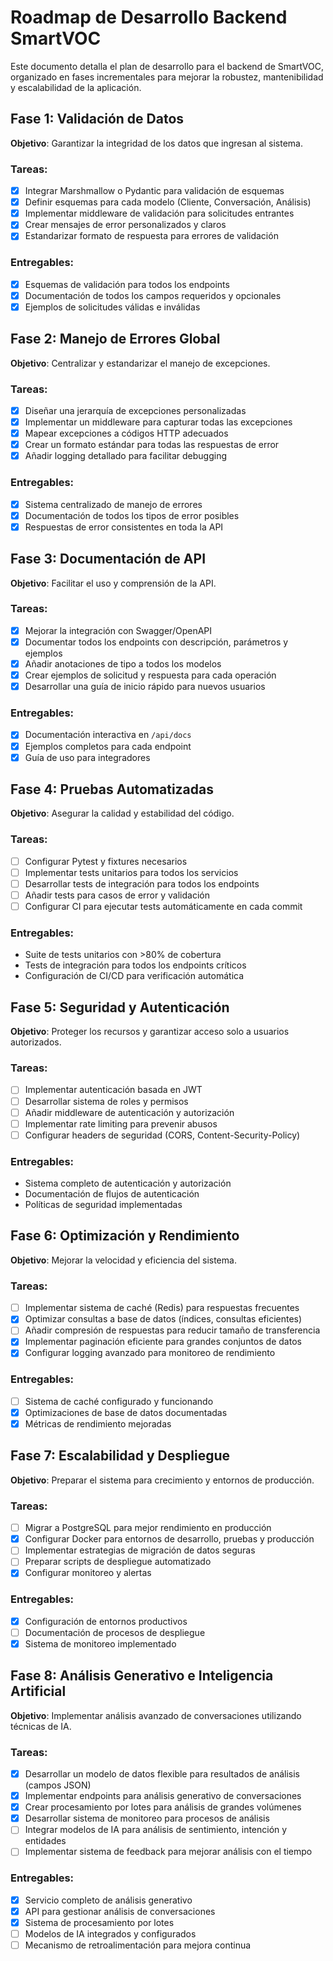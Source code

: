 # Roadmap de Desarrollo Backend SmartVOC

Este documento detalla el plan de desarrollo para el backend de SmartVOC, organizado en fases incrementales para mejorar la robustez, mantenibilidad y escalabilidad de la aplicación.

## Fase 1: Validación de Datos

**Objetivo**: Garantizar la integridad de los datos que ingresan al sistema.

### Tareas:
- [x] Integrar Marshmallow o Pydantic para validación de esquemas
- [x] Definir esquemas para cada modelo (Cliente, Conversación, Análisis)
- [x] Implementar middleware de validación para solicitudes entrantes
- [x] Crear mensajes de error personalizados y claros
- [x] Estandarizar formato de respuesta para errores de validación

### Entregables:
- [x] Esquemas de validación para todos los endpoints
- [x] Documentación de todos los campos requeridos y opcionales
- [x] Ejemplos de solicitudes válidas e inválidas

## Fase 2: Manejo de Errores Global

**Objetivo**: Centralizar y estandarizar el manejo de excepciones.

### Tareas:
- [x] Diseñar una jerarquía de excepciones personalizadas
- [x] Implementar un middleware para capturar todas las excepciones
- [x] Mapear excepciones a códigos HTTP adecuados
- [x] Crear un formato estándar para todas las respuestas de error
- [x] Añadir logging detallado para facilitar debugging

### Entregables:
- [x] Sistema centralizado de manejo de errores
- [x] Documentación de todos los tipos de error posibles
- [x] Respuestas de error consistentes en toda la API

## Fase 3: Documentación de API

**Objetivo**: Facilitar el uso y comprensión de la API.

### Tareas:
- [x] Mejorar la integración con Swagger/OpenAPI
- [x] Documentar todos los endpoints con descripción, parámetros y ejemplos
- [x] Añadir anotaciones de tipo a todos los modelos
- [x] Crear ejemplos de solicitud y respuesta para cada operación
- [x] Desarrollar una guía de inicio rápido para nuevos usuarios

### Entregables:
- [x] Documentación interactiva en `/api/docs`
- [x] Ejemplos completos para cada endpoint
- [x] Guía de uso para integradores

## Fase 4: Pruebas Automatizadas

**Objetivo**: Asegurar la calidad y estabilidad del código.

### Tareas:
- [ ] Configurar Pytest y fixtures necesarios
- [ ] Implementar tests unitarios para todos los servicios
- [ ] Desarrollar tests de integración para todos los endpoints
- [ ] Añadir tests para casos de error y validación
- [ ] Configurar CI para ejecutar tests automáticamente en cada commit

### Entregables:
- Suite de tests unitarios con >80% de cobertura
- Tests de integración para todos los endpoints críticos
- Configuración de CI/CD para verificación automática

## Fase 5: Seguridad y Autenticación

**Objetivo**: Proteger los recursos y garantizar acceso solo a usuarios autorizados.

### Tareas:
- [ ] Implementar autenticación basada en JWT
- [ ] Desarrollar sistema de roles y permisos
- [ ] Añadir middleware de autenticación y autorización
- [ ] Implementar rate limiting para prevenir abusos
- [ ] Configurar headers de seguridad (CORS, Content-Security-Policy)

### Entregables:
- Sistema completo de autenticación y autorización
- Documentación de flujos de autenticación
- Políticas de seguridad implementadas

## Fase 6: Optimización y Rendimiento

**Objetivo**: Mejorar la velocidad y eficiencia del sistema.

### Tareas:
- [ ] Implementar sistema de caché (Redis) para respuestas frecuentes
- [x] Optimizar consultas a base de datos (índices, consultas eficientes)
- [ ] Añadir compresión de respuestas para reducir tamaño de transferencia
- [x] Implementar paginación eficiente para grandes conjuntos de datos
- [x] Configurar logging avanzado para monitoreo de rendimiento

### Entregables:
- [ ] Sistema de caché configurado y funcionando
- [x] Optimizaciones de base de datos documentadas
- [x] Métricas de rendimiento mejoradas

## Fase 7: Escalabilidad y Despliegue

**Objetivo**: Preparar el sistema para crecimiento y entornos de producción.

### Tareas:
- [ ] Migrar a PostgreSQL para mejor rendimiento en producción
- [x] Configurar Docker para entornos de desarrollo, pruebas y producción
- [ ] Implementar estrategias de migración de datos seguras
- [ ] Preparar scripts de despliegue automatizado
- [x] Configurar monitoreo y alertas

### Entregables:
- [x] Configuración de entornos productivos
- [ ] Documentación de procesos de despliegue
- [x] Sistema de monitoreo implementado

## Fase 8: Análisis Generativo e Inteligencia Artificial

**Objetivo**: Implementar análisis avanzado de conversaciones utilizando técnicas de IA.

### Tareas:
- [x] Desarrollar un modelo de datos flexible para resultados de análisis (campos JSON)
- [x] Implementar endpoints para análisis generativo de conversaciones
- [x] Crear procesamiento por lotes para análisis de grandes volúmenes
- [x] Desarrollar sistema de monitoreo para procesos de análisis
- [ ] Integrar modelos de IA para análisis de sentimiento, intención y entidades
- [ ] Implementar sistema de feedback para mejorar análisis con el tiempo

### Entregables:
- [x] Servicio completo de análisis generativo
- [x] API para gestionar análisis de conversaciones
- [x] Sistema de procesamiento por lotes
- [ ] Modelos de IA integrados y configurados
- [ ] Mecanismo de retroalimentación para mejora continua 